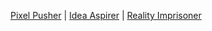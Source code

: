 <a href="https://banastas.com">Pixel Pusher</a> | <a href="https://banastas.com/blog">Idea Aspirer</a> | <a href="https://deresolute.com">Reality Imprisoner</a>




